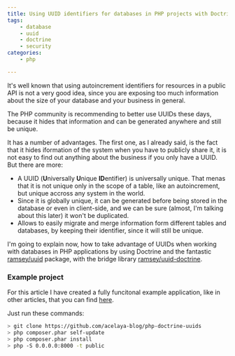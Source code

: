 ```yaml
---
title: Using UUID identifiers for databases in PHP projects with Doctrine 
tags:
    - database
    - uuid
    - doctrine
    - security
categories:
    - php

---
```


It's well known that using autoincrement identifiers for resources in a public API is not a very good idea, since you are exposing too much information about the size of your database and your business in general.

The PHP community is recommending to better use UUIDs these days, because it hides that information and can be generated anywhere and still be unique.
 
It has a number of advantages. The first one, as I already said, is the fact that it hides iformation of the system when you have to publicly share it, it is not easy to find out anything about the business if you only have a UUID. But there are more:

* A UUID (**U**niversally **U**nique **ID**entifier) is universally unique. That menas that it is not unique only in the scope of a table, like an autoincrement, but unique accross any system in the world.
* Since it is globally unique, it can be generated before being stored in the database or even in client-side, and we can be sure (almost, I'm talking about this later) it won't be duplicated.
* Allows to easily migrate and merge information form different tables and databases, by keeping their identifier, since it will still be unique.

I'm going to explain now, how to take advantage of UUIDs when working with databases in PHP applications by using Doctrine and the fantastic [ramsey/uuid](https://github.com/ramsey/uuid) package, with the bridge library [ramsey/uuid-doctrine](https://github.com/ramsey/uuid-doctrine).

### Example project

For this article I have created a fully funcitonal example application, like in other articles, that you can find [here](https://github.com/acelaya-blog/php-doctrine-uuids). 

Just run these commands:

~~~bash
> git clone https://github.com/acelaya-blog/php-doctrine-uuids
> php composer.phar self-update
> php composer.phar install
> php -S 0.0.0.0:8000 -t public
~~~
